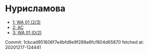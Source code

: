 # Нурисламова
- [1: WA 01 (2/3)](1.md)
- [2: AC](2.md)
- [3: WA 01 (0/2)](3.md)

Commit: 1cbcad951606f7e4bfd9e9f288e6fcf804d65870
 fetched at: 20201217-124441
